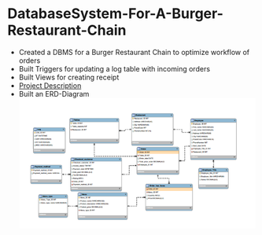 # DatabaseSystem-For-A-Burger-Restaurant-Chain
* Created a DBMS for a Burger Restaurant Chain to optimize workflow of orders
* Built Triggers for updating a log table with incoming orders 
* Built Views for creating receipt
* [Project Description](https://github.com/roelrrr/DatabaseSystem-For-A-Burger-Restaurant-Chain/blob/main/Description/description.pdf)
* Built an ERD-Diagram
![ERD-Diagram](https://github.com/roelrrr/DatabaseSystem-For-A-Burger-Restaurant-Chain/blob/main/Analysis/ERD-Diagram.png)
